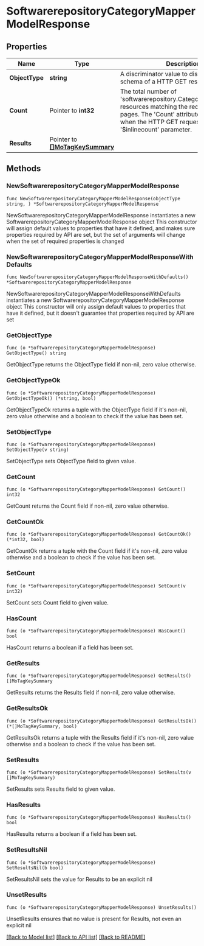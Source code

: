 # SoftwarerepositoryCategoryMapperModelResponse

## Properties

Name | Type | Description | Notes
------------ | ------------- | ------------- | -------------
**ObjectType** | **string** | A discriminator value to disambiguate the schema of a HTTP GET response body. | 
**Count** | Pointer to **int32** | The total number of &#39;softwarerepository.CategoryMapperModel&#39; resources matching the request, accross all pages. The &#39;Count&#39; attribute is included when the HTTP GET request includes the &#39;$inlinecount&#39; parameter. | [optional] 
**Results** | Pointer to [**[]MoTagKeySummary**](MoTagKeySummary.md) |  | [optional] 

## Methods

### NewSoftwarerepositoryCategoryMapperModelResponse

`func NewSoftwarerepositoryCategoryMapperModelResponse(objectType string, ) *SoftwarerepositoryCategoryMapperModelResponse`

NewSoftwarerepositoryCategoryMapperModelResponse instantiates a new SoftwarerepositoryCategoryMapperModelResponse object
This constructor will assign default values to properties that have it defined,
and makes sure properties required by API are set, but the set of arguments
will change when the set of required properties is changed

### NewSoftwarerepositoryCategoryMapperModelResponseWithDefaults

`func NewSoftwarerepositoryCategoryMapperModelResponseWithDefaults() *SoftwarerepositoryCategoryMapperModelResponse`

NewSoftwarerepositoryCategoryMapperModelResponseWithDefaults instantiates a new SoftwarerepositoryCategoryMapperModelResponse object
This constructor will only assign default values to properties that have it defined,
but it doesn't guarantee that properties required by API are set

### GetObjectType

`func (o *SoftwarerepositoryCategoryMapperModelResponse) GetObjectType() string`

GetObjectType returns the ObjectType field if non-nil, zero value otherwise.

### GetObjectTypeOk

`func (o *SoftwarerepositoryCategoryMapperModelResponse) GetObjectTypeOk() (*string, bool)`

GetObjectTypeOk returns a tuple with the ObjectType field if it's non-nil, zero value otherwise
and a boolean to check if the value has been set.

### SetObjectType

`func (o *SoftwarerepositoryCategoryMapperModelResponse) SetObjectType(v string)`

SetObjectType sets ObjectType field to given value.


### GetCount

`func (o *SoftwarerepositoryCategoryMapperModelResponse) GetCount() int32`

GetCount returns the Count field if non-nil, zero value otherwise.

### GetCountOk

`func (o *SoftwarerepositoryCategoryMapperModelResponse) GetCountOk() (*int32, bool)`

GetCountOk returns a tuple with the Count field if it's non-nil, zero value otherwise
and a boolean to check if the value has been set.

### SetCount

`func (o *SoftwarerepositoryCategoryMapperModelResponse) SetCount(v int32)`

SetCount sets Count field to given value.

### HasCount

`func (o *SoftwarerepositoryCategoryMapperModelResponse) HasCount() bool`

HasCount returns a boolean if a field has been set.

### GetResults

`func (o *SoftwarerepositoryCategoryMapperModelResponse) GetResults() []MoTagKeySummary`

GetResults returns the Results field if non-nil, zero value otherwise.

### GetResultsOk

`func (o *SoftwarerepositoryCategoryMapperModelResponse) GetResultsOk() (*[]MoTagKeySummary, bool)`

GetResultsOk returns a tuple with the Results field if it's non-nil, zero value otherwise
and a boolean to check if the value has been set.

### SetResults

`func (o *SoftwarerepositoryCategoryMapperModelResponse) SetResults(v []MoTagKeySummary)`

SetResults sets Results field to given value.

### HasResults

`func (o *SoftwarerepositoryCategoryMapperModelResponse) HasResults() bool`

HasResults returns a boolean if a field has been set.

### SetResultsNil

`func (o *SoftwarerepositoryCategoryMapperModelResponse) SetResultsNil(b bool)`

 SetResultsNil sets the value for Results to be an explicit nil

### UnsetResults
`func (o *SoftwarerepositoryCategoryMapperModelResponse) UnsetResults()`

UnsetResults ensures that no value is present for Results, not even an explicit nil

[[Back to Model list]](../README.md#documentation-for-models) [[Back to API list]](../README.md#documentation-for-api-endpoints) [[Back to README]](../README.md)


